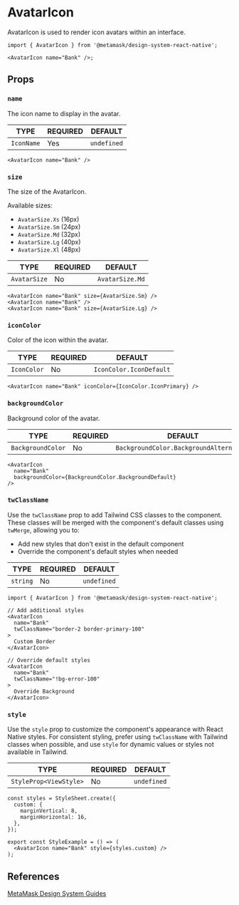 # AvatarIcon

AvatarIcon is used to render icon avatars within an interface.

```tsx
import { AvatarIcon } from '@metamask/design-system-react-native';

<AvatarIcon name="Bank" />;
```

## Props

### `name`

The icon name to display in the avatar.

| TYPE | REQUIRED | DEFAULT |
|------|----------|---------|
| `IconName` | Yes | `undefined` |

```tsx
<AvatarIcon name="Bank" />
```

### `size`

The size of the AvatarIcon.

Available sizes:

- `AvatarSize.Xs` (16px)
- `AvatarSize.Sm` (24px)
- `AvatarSize.Md` (32px)
- `AvatarSize.Lg` (40px)
- `AvatarSize.Xl` (48px)

| TYPE | REQUIRED | DEFAULT |
|------|----------|---------|
| `AvatarSize` | No | `AvatarSize.Md` |

```tsx
<AvatarIcon name="Bank" size={AvatarSize.Sm} />
<AvatarIcon name="Bank" />
<AvatarIcon name="Bank" size={AvatarSize.Lg} />
```

### `iconColor`

Color of the icon within the avatar.

| TYPE | REQUIRED | DEFAULT |
|------|----------|---------|
| `IconColor` | No | `IconColor.IconDefault` |

```tsx
<AvatarIcon name="Bank" iconColor={IconColor.IconPrimary} />
```

### `backgroundColor`

Background color of the avatar.

| TYPE | REQUIRED | DEFAULT |
|------|----------|---------|
| `BackgroundColor` | No | `BackgroundColor.BackgroundAlternative` |

```tsx
<AvatarIcon 
  name="Bank" 
  backgroundColor={BackgroundColor.BackgroundDefault}
/>
```

### `twClassName`

Use the `twClassName` prop to add Tailwind CSS classes to the component. These classes will be merged with the component's default classes using `twMerge`, allowing you to:

- Add new styles that don't exist in the default component
- Override the component's default styles when needed

| TYPE | REQUIRED | DEFAULT |
|------|----------|---------|
| `string` | No | `undefined` |

```tsx
import { AvatarIcon } from '@metamask/design-system-react-native';

// Add additional styles
<AvatarIcon 
  name="Bank"
  twClassName="border-2 border-primary-100"
>
  Custom Border
</AvatarIcon>

// Override default styles
<AvatarIcon 
  name="Bank"
  twClassName="!bg-error-100"
>
  Override Background
</AvatarIcon>
```

### `style`

Use the `style` prop to customize the component's appearance with React Native styles. For consistent styling, prefer using `twClassName` with Tailwind classes when possible, and use `style` for dynamic values or styles not available in Tailwind.

| TYPE | REQUIRED | DEFAULT |
|------|----------|---------|
| `StyleProp<ViewStyle>` | No | `undefined` |

```tsx
const styles = StyleSheet.create({
  custom: {
    marginVertical: 8,
    marginHorizontal: 16,
  },
});

export const StyleExample = () => (
  <AvatarIcon name="Bank" style={styles.custom} />
);
```

## References

[MetaMask Design System Guides](https://www.notion.so/MetaMask-Design-System-Guides-Design-f86ecc914d6b4eb6873a122b83c12940)
